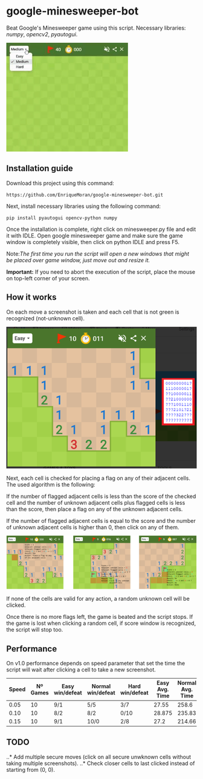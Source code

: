 # google-minesweeper-bot
Beat Google's Minesweeper game using this script.
Necessary libraries: *numpy*, *opencv2*, *pyautogui*.


![alt tag](/readme_images/gif_1.gif)


## Installation guide
Download this project using this command:
```
https://github.com/EnriqueMoran/google-minesweeper-bot.git
```
Next, install necessary libraries using the following command:
```
pip install pyautogui opencv-python numpy
```
Once the installation is complete, right click on minesweeper.py file and edit it with IDLE.
Open google minesweeper game and make sure the game window is completely visible, then click on python IDLE and press F5.

Note:*The first time you run the script will open a new windows that might be placed over game window, just move out and resize it.*

**Important:** If you need to abort the execution of the script, place the mouse on top-left corner of your screen.


## How it works
On each move a screenshot is taken and each cell that is not green is recognized (not-unknown cell). 

![alt tag](/readme_images/image_1.png)

Next, each cell is checked for placing a flag on any of their adjacent cells. The used algorithm is the following:

If the number of flagged adjacent cells is less than the score of the checked cell and the number of unknown adjacent cells plus flagged cells is less than the score, then place a flag on any of the unknown adjacent cells.

If the number of flagged adjacent cells is equal to the score and the number of unknown adjacent cells is higher than 0, then click on any of them.

![alt tag](/readme_images/image_2.png)

If none of the cells are valid for any action, a random unknown cell will be clicked.

Once there is no more flags left, the game is beated and the script stops. If the game is lost when clicking a random cell, if score window is recognized, the script will stop too.


## Performance
On v1.0 performance depends on speed parameter that set the time the script will wait after clicking a cell to take a new screenshot.


| Speed | Nº Games | Easy win/defeat | Normal win/defeat | Hard win/defeat | Easy Avg. Time | Normal Avg. Time | Hard Avg. Time |
|-------|----------|-----------------|-------------------|-----------------|----------------|------------------|----------------|
| 0.05  | 10       | 9/1             | 5/5               | 3/7             | 27.55          | 258.6            | 854            |
| 0.10  | 10       | 8/2             | 8/2               | 0/10            | 28.875         | 235.83           | -              |
| 0.15  | 10       | 9/1             | 10/0              | 2/8             | 27.2           | 214.66           | 812.5          |

## TODO

..* Add multiple secure moves (click on all secure unwknown cells without taking multiple screenshots).
..* Check closer cells to last clicked instead of starting from (0, 0).